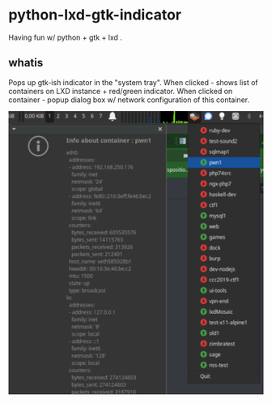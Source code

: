 # python-lxd-gtk-indicator
Having fun w/ python + gtk + lxd .


## whatis 

Pops up gtk-ish indicator in the "system tray". 
When clicked - shows list of containers on LXD instance + red/green indicator.
When clicked on container - popup dialog box w/ network configuration of this container.


![Alt text](screens/demo1.png "Demo screenshot")

